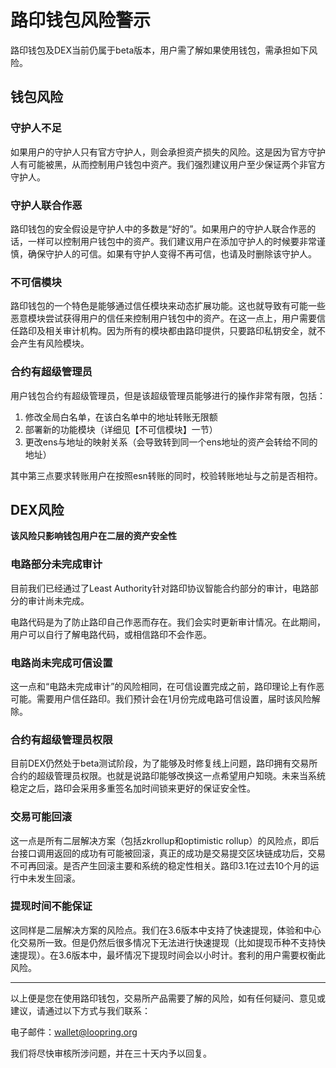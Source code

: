 # 路印钱包风险警示

路印钱包及DEX当前仍属于beta版本，用户需了解如果使用钱包，需承担如下风险。

## 钱包风险

### 守护人不足

如果用户的守护人只有官方守护人，则会承担资产损失的风险。这是因为官方守护人有可能被黑，从而控制用户钱包中资产。我们强烈建议用户至少保证两个非官方守护人。

### 守护人联合作恶

路印钱包的安全假设是守护人中的多数是“好的”。如果用户的守护人联合作恶的话，一样可以控制用户钱包中的资产。我们建议用户在添加守护人的时候要非常谨慎，确保守护人的可信。如果有守护人变得不再可信，也请及时删除该守护人。

### 不可信模块

路印钱包的一个特色是能够通过信任模块来动态扩展功能。这也就导致有可能一些恶意模块尝试获得用户的信任来控制用户钱包中的资产。在这一点上，用户需要信任路印及相关审计机构。因为所有的模块都由路印提供，只要路印私钥安全，就不会产生有风险模块。

### 合约有超级管理员

用户钱包合约有超级管理员，但是该超级管理员能够进行的操作非常有限，包括：

1. 修改全局白名单，在该白名单中的地址转账无限额
1. 部署新的功能模块（详细见【不可信模块】一节）
1. 更改ens与地址的映射关系（会导致转到同一个ens地址的资产会转给不同的地址）

其中第三点要求转账用户在按照esn转账的同时，校验转账地址与之前是否相符。

## DEX风险

**该风险只影响钱包用户在二层的资产安全性**

### 电路部分未完成审计

目前我们已经通过了Least Authority针对路印协议智能合约部分的审计，电路部分的审计尚未完成。

电路代码是为了防止路印自己作恶而存在。我们会实时更新审计情况。在此期间，用户可以自行了解电路代码，或相信路印不会作恶。


### 电路尚未完成可信设置

这一点和“电路未完成审计”的风险相同，在可信设置完成之前，路印理论上有作恶可能。需要用户信任路印。我们预计会在1月份完成电路可信设置，届时该风险解除。

### 合约有超级管理员权限

目前DEX仍然处于beta测试阶段，为了能够及时修复线上问题，路印拥有交易所合约的超级管理员权限。也就是说路印能够改换这一点希望用户知晓。未来当系统稳定之后，路印会采用多重签名加时间锁来更好的保证安全性。

### 交易可能回滚

这一点是所有二层解决方案（包括zkrollup和optimistic rollup）的风险点，即后台接口调用返回的成功有可能被回滚，真正的成功是交易提交区块链成功后，交易不可再回滚。是否产生回滚主要和系统的稳定性相关。路印3.1在过去10个月的运行中未发生回滚。

### 提现时间不能保证

这同样是二层解决方案的风险点。我们在3.6版本中支持了快速提现，体验和中心化交易所一致。但是仍然后很多情况下无法进行快速提现（比如提现币种不支持快速提现）。在3.6版本中，最坏情况下提现时间会以小时计。套利的用户需要权衡此风险。

---

以上便是您在使用路印钱包，交易所产品需要了解的风险，如有任何疑问、意见或建议，请通过以下方式与我们联系：

电子邮件：wallet@loopring.org

我们将尽快审核所涉问题，并在三十天内予以回复。

